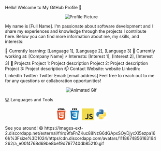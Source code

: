 Hello! Welcome to My GitHub Profile 👋
<p align="center">
  <img src="https://github.com/YOUR_USERNAME/IMAGE_NAME.png" alt="Profile Picture">
</p>
My name is [Full Name]. I'm passionate about software development and I share my experiences and knowledge through the projects I contribute here. Below you can find more information about me, my skills, and interests:

🌱 Currently learning: [Language 1], [Language 2], [Language 3]
💼 Currently working at: [Company Name]
⚡ Interests: [Interest 1], [Interest 2], [Interest 3]
🚀 Projects
Project 1: Project description
Project 2: Project description
Project 3: Project description
📫 Contact
Website: website
LinkedIn: LinkedIn
Twitter: Twitter
Email: [email address]
Feel free to reach out to me for any questions or collaboration opportunities!

<p align="center">
  <img src="https://github.com/YOUR_USERNAME/ANIMATED_IMAGE_NAME.gif" alt="Animated Gif">
</p>
💻 Languages and Tools
<p align="center">
  <img src="https://github.com/devicons/devicon/blob/master/icons/html5/html5-original-wordmark.svg" alt="HTML5" width="40" height="40"/>
  <img src="https://github.com/devicons/devicon/blob/master/icons/css3/css3-original-wordmark.svg" alt="CSS3" width="40" height="40"/>
  <img src="https://github.com/devicons/devicon/blob/master/icons/javascript/javascript-original.svg" alt="JavaScript" width="40" height="40"/>
  <img src="https://github.com/devicons/devicon/blob/master/icons/python/python-original.svg" alt="Python" width="40" height="40"/>
  <!-- Add more language and tool icons: https://github.com/devicons/devicon -->
</p>
See you around! 😄
https://images-ext-2.discordapp.net/external/frirq9faFnZKuc88NzG6dGApxSOyDjycXl5ezpa166I/%3Fsize%3D1024/https/cdn.discordapp.com/avatars/1118674856163164262/a_e00f4768d69be8bef9d797740db85210.gif
